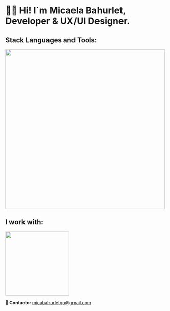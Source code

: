 <h1 style="font-weight: bold;" align="start" >👋🏽 Hi! I´m Micaela Bahurlet, <br> Developer & UX/UI Designer. </h1> 

<td/>
<!--Languages and Tools Section Front-->       
<h2 align="start">Stack Languages and Tools:</h2> 
<p align="start">
<img width="500px"  src="https://skillicons.dev/icons?i=html,css,sass,js,react,typescript,vite,bootstrap,styledcomponents,figma,ps,nodejs,express,mongo,postman perline=15"  />
</p>


<!--Languages and Tools Section Back      
<h2 align="start">Stack Languages and Tools to Back-End:</h2> 
<p align="start">
<img width="200px"  src="https://skillicons.dev/icons?i=nodejs,express,mongo,postman,perline=10"  />
</p>
--> 


<!--Work to-->       
<h2 align="start">I work with:</h2> 
<p align="start">
<img width="200px"  src="https://skillicons.dev/icons?i=apple,vscode,wordpress,git,github,vercel,perline=10"  />
</p>

<strong>	&#128233; Contacto:</strong> micabahurletgo@gmail.com 

   





